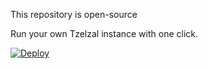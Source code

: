 This repository is open-source

Run your own Tzelzal instance with one click.

[![Deploy](https://cdn.scalingo.com/deploy/button.svg)](https://dashboard.scalingo.com/create/app?source=https://github.com/albsrhy2006/hhh)
